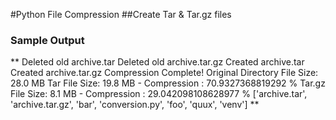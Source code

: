 #Python File Compression
##Create Tar & Tar.gz files

### Sample Output
**
Deleted old archive.tar
Deleted old archive.tar.gz
Created archive.tar
Created archive.tar.gz
Compression Complete!
Original Directory File Size: 28.0 MB
Tar File Size: 19.8 MB - Compression : 70.9327368819292 % 
Tar.gz File Size: 8.1 MB - Compression : 29.042098108628977 % 
['archive.tar', 'archive.tar.gz', 'bar', 'conversion.py', 'foo', 'quux', 'venv']
**